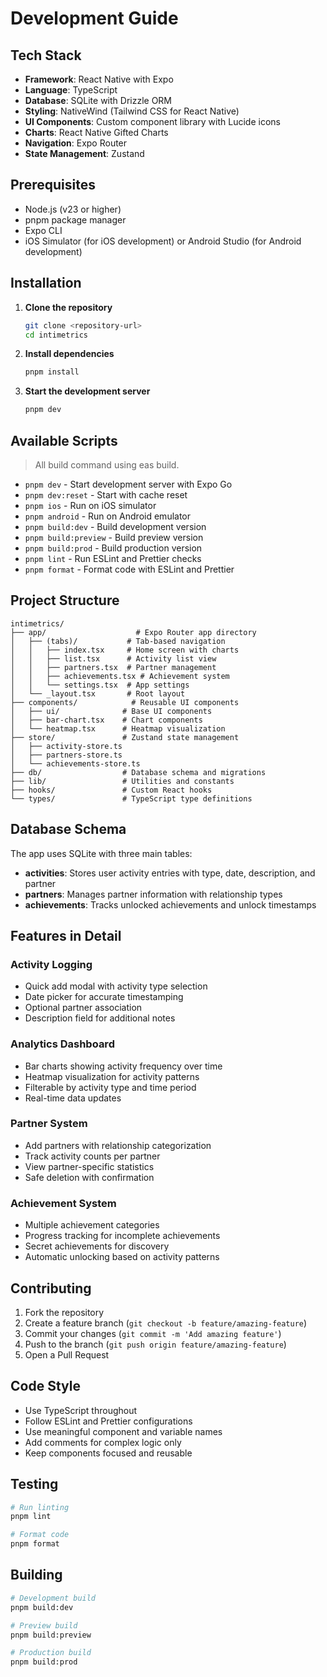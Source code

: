 # Development Guide

## Tech Stack

- **Framework**: React Native with Expo
- **Language**: TypeScript
- **Database**: SQLite with Drizzle ORM
- **Styling**: NativeWind (Tailwind CSS for React Native)
- **UI Components**: Custom component library with Lucide icons
- **Charts**: React Native Gifted Charts
- **Navigation**: Expo Router
- **State Management**: Zustand

## Prerequisites

- Node.js (v23 or higher)
- pnpm package manager
- Expo CLI
- iOS Simulator (for iOS development) or Android Studio (for Android development)

## Installation

1. **Clone the repository**
   ```bash
   git clone <repository-url>
   cd intimetrics
   ```

2. **Install dependencies**
   ```bash
   pnpm install
   ```

3. **Start the development server**
   ```bash
   pnpm dev
   ```

## Available Scripts

> All build command using eas build.

- `pnpm dev` - Start development server with Expo Go
- `pnpm dev:reset` - Start with cache reset
- `pnpm ios` - Run on iOS simulator
- `pnpm android` - Run on Android emulator
- `pnpm build:dev` - Build development version
- `pnpm build:preview` - Build preview version
- `pnpm build:prod` - Build production version
- `pnpm lint` - Run ESLint and Prettier checks
- `pnpm format` - Format code with ESLint and Prettier

## Project Structure

```
intimetrics/
├── app/                    # Expo Router app directory
│   ├── (tabs)/           # Tab-based navigation
│   │   ├── index.tsx     # Home screen with charts
│   │   ├── list.tsx      # Activity list view
│   │   ├── partners.tsx  # Partner management
│   │   ├── achievements.tsx # Achievement system
│   │   └── settings.tsx  # App settings
│   └── _layout.tsx       # Root layout
├── components/            # Reusable UI components
│   ├── ui/              # Base UI components
│   ├── bar-chart.tsx    # Chart components
│   └── heatmap.tsx      # Heatmap visualization
├── store/               # Zustand state management
│   ├── activity-store.ts
│   ├── partners-store.ts
│   └── achievements-store.ts
├── db/                  # Database schema and migrations
├── lib/                 # Utilities and constants
├── hooks/               # Custom React hooks
└── types/               # TypeScript type definitions
```

## Database Schema

The app uses SQLite with three main tables:

- **activities**: Stores user activity entries with type, date, description, and partner
- **partners**: Manages partner information with relationship types
- **achievements**: Tracks unlocked achievements and unlock timestamps

## Features in Detail

### Activity Logging
- Quick add modal with activity type selection
- Date picker for accurate timestamping
- Optional partner association
- Description field for additional notes

### Analytics Dashboard
- Bar charts showing activity frequency over time
- Heatmap visualization for activity patterns
- Filterable by activity type and time period
- Real-time data updates

### Partner System
- Add partners with relationship categorization
- Track activity counts per partner
- View partner-specific statistics
- Safe deletion with confirmation

### Achievement System
- Multiple achievement categories
- Progress tracking for incomplete achievements
- Secret achievements for discovery
- Automatic unlocking based on activity patterns

## Contributing

1. Fork the repository
2. Create a feature branch (`git checkout -b feature/amazing-feature`)
3. Commit your changes (`git commit -m 'Add amazing feature'`)
4. Push to the branch (`git push origin feature/amazing-feature`)
5. Open a Pull Request

## Code Style

- Use TypeScript throughout
- Follow ESLint and Prettier configurations
- Use meaningful component and variable names
- Add comments for complex logic only
- Keep components focused and reusable

## Testing

```bash
# Run linting
pnpm lint

# Format code
pnpm format
```

## Building

```bash
# Development build
pnpm build:dev

# Preview build
pnpm build:preview

# Production build
pnpm build:prod
```